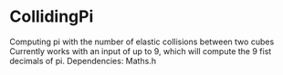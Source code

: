 # CollidingPi
Computing pi with the number of elastic collisions between two cubes
Currently works with an input of up to 9, which will compute the 9 fist decimals of pi.
Dependencies:
  Maths.h
